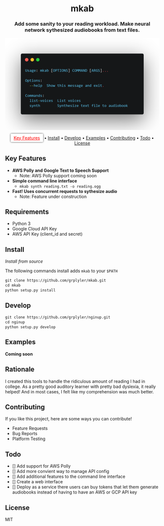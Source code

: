 
<h1 align="center">
  mkab
</h1>

<h3 align="center">Add some sanity to your reading workload. Make neural network sythesized audiobooks from text files.</h3>

![](carbon.png)

<p align="center">
  <a href="#key-features" style="color: red; padding-left: 10px; padding-right: 10px; padding-top: 5px; padding-bottom: 5px; border-radius: 3px; background-color: white; box-shadow: 0px 0px 5px 0px rgba(0,0,0,0.75);">Key Features</a> •
  <a href="#install">Install</a> •
  <a href="#develop">Develop</a> •
  <a href="#examples">Examples</a> •
  <a href="#contributing">Contributing</a> •
  <a href="#Todo">Todo</a> •
  <a href="#license">License</a>
</p>


## Key Features
* **AWS Polly and Google Text to Speech Support**
  * Note: AWS Polly support coming soon
* **Simple command line interface**
  * `mkab synth reading.txt -o reading.ogg`
* **Fast! Uses concurrent requests to sythesize audio**
  * Note: Feature under construction


## Requirements

* Python 3
* Google Cloud API Key
* AWS API Key (client_id and secret)

## Install

*Install from source*

The following commands install adds `mkab` to your `$PATH`

```
git clone https://github.com/grplyler/mkab.git
cd mkab
python setup.py install
```

## Develop


```
git clone https://github.com/grplyler/nginup.git
cd nginup
python setup.py develop
```

## Examples


**Coming soon**


## Rationale

I created this tools to handle the ridiculous amount of reading I had in college. As a pretty good auditory learner with pretty bad dyslexia, it really helped! And in most cases, I felt like my comprehension was much better.


## Contributing

If you like this project, here are some ways you can contribute!

* Feature Requests
* Bug Reports
* Platform Testing

## Todo

* [] Add support for AWS Polly
* [] Add more convient way to manage API config
* [] Add additional features to the command line interface
* [] Create a web interface
* [] Deploy as a service there users can buy tokens that let them generate audiobooks instead of having to have an AWS or GCP API key

## License

MIT


